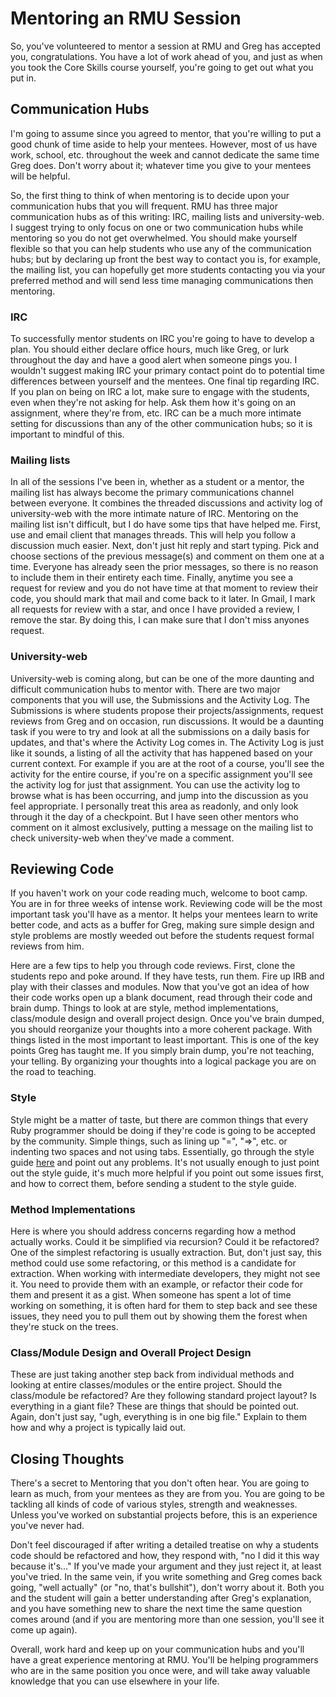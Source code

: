 # Mentoring an RMU Session

So, you've volunteered to mentor a session at RMU and Greg has accepted you,
congratulations. You have a lot of work ahead of you, and just as when you took
the Core Skills course yourself, you're going to get out what you put in.

## Communication Hubs

I'm going to assume since you agreed to mentor, that you're willing to put a
good chunk of time aside to help your mentees. However, most of us have work,
school, etc. throughout the week and cannot dedicate the same time Greg does.
Don't worry about it; whatever time you give to your mentees will be helpful.

So, the first thing to think of when mentoring is to decide upon your
communication hubs that you will frequent. RMU has three major communication
hubs as of this writing: IRC, mailing lists and university-web. I suggest
trying to only focus on one or two communication hubs while mentoring so you do
not get overwhelmed. You should make yourself flexible so that you can help
students who use any of the communication hubs; but by declaring up front the
best way to contact you is, for example, the mailing list, you can hopefully
get more students contacting you via your preferred method and will send less
time managing communications then mentoring.

### IRC

To successfully mentor students on IRC you're going to have to develop a plan.
You should either declare office hours, much like Greg, or lurk throughout the
day and have a good alert when someone pings you. I wouldn't suggest making IRC
your primary contact point do to potential time differences between yourself
and the mentees. One final tip regarding IRC. If you plan on being on IRC a
lot, make sure to engage with the students, even when they're not asking for
help. Ask them how it's going on an assignment, where they're from, etc. IRC
can be a much more intimate setting for discussions than any of the other
communication hubs; so it is important to mindful of this.

### Mailing lists

In all of the sessions I've been in, whether as a student or a mentor, the
mailing list has always become the primary communications channel between
everyone. It combines the threaded discussions and activity log of
university-web with the more intimate nature of IRC. Mentoring on the mailing
list isn't difficult, but I do have some tips that have helped me. First, use
and email client that manages threads. This will help you follow a discussion
much easier. Next, don't just hit reply and start typing. Pick and choose
sections of the previous message(s) and comment on them one at a time. Everyone
has already seen the prior messages, so there is no reason to include them in
their entirety each time. Finally, anytime you see a request for review and you
do not have time at that moment to review their code, you should mark that mail
and come back to it later. In Gmail, I mark all requests for review with a
star, and once I have provided a review, I remove the star. By doing this, I
can make sure that I don't miss anyones request.

### University-web

University-web is coming along, but can be one of the more daunting and
difficult communication hubs to mentor with. There are two major components
that you will use, the Submissions and the Activity Log. The Submissions is
where students propose their projects/assignments, request reviews from Greg
and on occasion, run discussions. It would be a daunting task if you were to
try and look at all the submissions on a daily basis for updates, and that's
where the Activity Log comes in. The Activity Log is just like it sounds, a
listing of all the activity that has happened based on your current context.
For example if you are at the root of a course, you'll see the activity for the
entire course, if you're on a specific assignment you'll see the activity log
for just that assignment. You can use the activity log to browse what is has
been occurring, and jump into the discussion as you feel appropriate. I
personally treat this area as readonly, and only look through it the day of a
checkpoint. But I have seen other mentors who comment on it almost exclusively,
putting a message on the mailing list to check university-web when they've made
a comment.

## Reviewing Code

If you haven't work on your code reading much, welcome to boot camp. You are in
for three weeks of intense work. Reviewing code will be the most important task
you'll have as a mentor. It helps your mentees learn to write better code, and
acts as a buffer for Greg, making sure simple design and style problems are
mostly weeded out before the students request formal reviews from him.

Here are a few tips to help you through code reviews. First, clone the students
repo and poke around. If they have tests, run them. Fire up IRB and play with
their classes and modules. Now that you've got an idea of how their code works
open up a blank document, read through their code and brain dump. Things to
look at are style, method implementations, class/module design and
overall project design. Once you've brain dumped, you should reorganize your
thoughts into a more coherent package. With things listed in the most important
to least important. This is one of the key points Greg has taught me. If you
simply brain dump, you're not teaching, your telling. By organizing your
thoughts into a logical package you are on the road to teaching.

### Style

Style might be a matter of taste, but there are common things that every Ruby
programmer should be doing if they're code is going to be accepted by the
community. Simple things, such as lining up "=", "=>", etc. or indenting two
spaces and not using tabs. Essentially, go through the style guide
[here](https://github.com/rmu/wiki/wiki/Style-Guide) and point out any
problems. It's not usually enough to just point out the style guide, it's much
more helpful if you point out some issues first, and how to correct them,
before sending a student to the style guide.

### Method Implementations

Here is where you should address concerns regarding how a method actually
works. Could it be simplified via recursion? Could it be refactored? One of the
simplest refactoring is usually extraction. But, don't just say, this method
could use some refactoring, or this method is a candidate for extraction. When
working with intermediate developers, they might not see it. You need to
provide them with an example, or refactor their code for them and present it as
a gist. When someone has spent a lot of time working on something, it is often
hard for them to step back and see these issues, they need you to pull them out
by showing them the forest when they're stuck on the trees.

### Class/Module Design and Overall Project Design

These are just taking another step back from individual methods and looking at
entire classes/modules or the entire project. Should the class/module be
refactored? Are they following standard project layout? Is everything in a
giant file? These are things that should be pointed out. Again, don't just say,
"ugh, everything is in one big file." Explain to them how and why a project is
typically laid out.

## Closing Thoughts

There's a secret to Mentoring that you don't often hear. You are going to learn
as much, from your mentees as they are from you. You are going to be tackling
all kinds of code of various styles, strength and weaknesses. Unless you've
worked on substantial projects before, this is an experience you've never had.

Don't feel discouraged if after writing a detailed treatise on why a students
code should be refactored and how, they respond with, "no I did it this way
because it's..." If you've made your argument and they just reject it, at least
you've tried. In the same vein, if you write something and Greg comes back
going, "well actually" (or "no, that's bullshit"), don't worry about it. Both
you and the student will gain a better understanding after Greg's explanation,
and you have something new to share the next time the same question comes
around (and if you are mentoring more than one session, you'll see it come up
again).

Overall, work hard and keep up on your communication hubs and you'll have a
great experience mentoring at RMU. You'll be helping programmers who are in the
same position you once were, and will take away valuable knowledge that you
can use elsewhere in your life.
